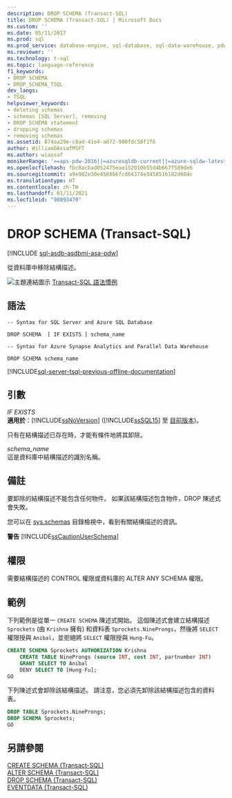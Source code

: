 ```yaml
---
description: DROP SCHEMA (Transact-SQL)
title: DROP SCHEMA (Transact-SQL) | Microsoft Docs
ms.custom: ''
ms.date: 05/11/2017
ms.prod: sql
ms.prod_service: database-engine, sql-database, sql-data-warehouse, pdw
ms.reviewer: ''
ms.technology: t-sql
ms.topic: language-reference
f1_keywords:
- DROP SCHEMA
- DROP_SCHEMA_TSQL
dev_langs:
- TSQL
helpviewer_keywords:
- deleting schemas
- schemas [SQL Server], removing
- DROP SCHEMA statement
- dropping schemas
- removing schemas
ms.assetid: 874aa29e-c8ad-41e4-a672-900fdc58f1f6
author: WilliamDAssafMSFT
ms.author: wiassaf
monikerRange: '>=aps-pdw-2016||=azuresqldb-current||=azure-sqldw-latest||>=sql-server-2016||>=sql-server-linux-2017||=azuresqldb-mi-current'
ms.openlocfilehash: fbc8acbad052475eae152010b55d4b667f589de6
ms.sourcegitcommit: a9e982e30e458866fcd64374e3458516182d604c
ms.translationtype: HT
ms.contentlocale: zh-TW
ms.lasthandoff: 01/11/2021
ms.locfileid: "98093470"
---
```

# <a name="drop-schema-transact-sql"></a>DROP SCHEMA (Transact-SQL)
[!INCLUDE [sql-asdb-asdbmi-asa-pdw](../../includes/applies-to-version/sql-asdb-asdbmi-asa-pdw.md)]

  從資料庫中移除結構描述。  
  
 ![主題連結圖示](../../database-engine/configure-windows/media/topic-link.gif "主題連結圖示") [Transact-SQL 語法慣例](../../t-sql/language-elements/transact-sql-syntax-conventions-transact-sql.md)  
  
## <a name="syntax"></a>語法  
  
```syntaxsql  
-- Syntax for SQL Server and Azure SQL Database  
  
DROP SCHEMA  [ IF EXISTS ] schema_name  
```  
  

```syntaxsql  
-- Syntax for Azure Synapse Analytics and Parallel Data Warehouse  
  
DROP SCHEMA schema_name  
```  
  
[!INCLUDE[sql-server-tsql-previous-offline-documentation](../../includes/sql-server-tsql-previous-offline-documentation.md)]

## <a name="arguments"></a>引數
 *IF EXISTS*  
 **適用於**：[!INCLUDE[ssNoVersion](../../includes/ssnoversion-md.md)] ([!INCLUDE[ssSQL15](../../includes/sssql15-md.md)] 至 [目前版本](https://go.microsoft.com/fwlink/p/?LinkId=299658))。  
  
 只有在結構描述已存在時，才能有條件地將其卸除。  
  
 *schema_name*  
 這是資料庫中結構描述的識別名稱。  
  
## <a name="remarks"></a>備註  
 要卸除的結構描述不能包含任何物件。 如果該結構描述包含物件，DROP 陳述式會失敗。  
  
 您可以在 [sys.schemas](../../relational-databases/system-catalog-views/schemas-catalog-views-sys-schemas.md) 目錄檢視中，看到有關結構描述的資訊。  
  
 **警告** [!INCLUDE[ssCautionUserSchema](../../includes/sscautionuserschema-md.md)]  
  
## <a name="permissions"></a>權限  
 需要結構描述的 CONTROL 權限或資料庫的 ALTER ANY SCHEMA 權限。  
  
## <a name="examples"></a>範例  
 下列範例是從單一 `CREATE SCHEMA` 陳述式開始。 這個陳述式會建立結構描述 `Sprockets` (由 `Krishna` 擁有) 和資料表 `Sprockets.NineProngs`，然後將 `SELECT` 權限授與 `Anibal`，並拒絕將 `SELECT` 權限授與 `Hung-Fu`。  
  
```sql  
CREATE SCHEMA Sprockets AUTHORIZATION Krishna   
    CREATE TABLE NineProngs (source INT, cost INT, partnumber INT)  
    GRANT SELECT TO Anibal   
    DENY SELECT TO [Hung-Fu];  
GO  
```  
  
 下列陳述式會卸除該結構描述。 請注意，您必須先卸除該結構描述包含的資料表。  
  
```sql  
DROP TABLE Sprockets.NineProngs;  
DROP SCHEMA Sprockets;  
GO  
```  
  
  
## <a name="see-also"></a>另請參閱  
 [CREATE SCHEMA &#40;Transact-SQL&#41;](../../t-sql/statements/create-schema-transact-sql.md)   
 [ALTER SCHEMA &#40;Transact-SQL&#41;](../../t-sql/statements/alter-schema-transact-sql.md)   
 [DROP SCHEMA (Transact-SQL)](../../t-sql/statements/drop-schema-transact-sql.md)   
 [EVENTDATA &#40;Transact-SQL&#41;](../../t-sql/functions/eventdata-transact-sql.md)  
